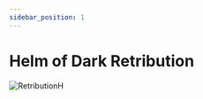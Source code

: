```yaml
---
sidebar_position: 1
---
```


# Helm of Dark Retribution

![RetributionH](https://vwiki.valorserver.com/api/item/picture/helm%20of%20dark%20retribution)
